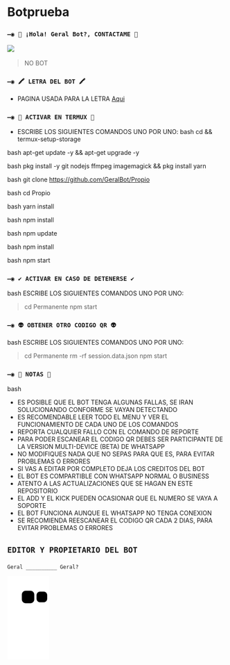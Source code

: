 # Botprueba
### `—◉ 👑 ¡Hola! Geral Bot?, CONTACTAME 👑`
<a href="http://wa.me/+51935763050" target="blank"><img src="https://img.shields.io/badge/Ale-25D366?style=for-the-badge&logo=whatsapp&logoColor=white" /></a>
> NO BOT

### `—◉ 🖍 LETRA DEL BOT 🖍`
- PAGINA USADA PARA LA LETRA [Aqui](https://smiley.cool/es/weirdmaker.php)


### `—◉ 👾 ACTIVAR EN TERMUX 👾` 
- ESCRIBE LOS SIGUIENTES COMANDOS UNO POR UNO:
bash
cd && termux-setup-storage


bash
apt-get update -y && apt-get upgrade -y


bash
pkg install -y git nodejs ffmpeg imagemagick && pkg install yarn


bash
git clone https://github.com/GeralBot/Propio


bash
cd Propio


bash
yarn install


bash
npm install


bash
npm update


bash
npm install


bash
npm start


### 

### `—◉ ✔ ACTIVAR EN CASO DE DETENERSE ✔`
bash
ESCRIBE LOS SIGUIENTES COMANDOS UNO POR UNO:
> cd Permanente
> npm start


### `—◉ 👽 OBTENER OTRO CODIGO QR 👽`
bash
ESCRIBE LOS SIGUIENTES COMANDOS UNO POR UNO:
> cd Permanente
> rm -rf session.data.json
> npm start



### `—◉ 📝 NOTAS 📝`
bash
- ES POSIBLE QUE EL BOT TENGA ALGUNAS FALLAS, SE IRAN SOLUCIONANDO CONFORME SE VAYAN DETECTANDO
- ES RECOMENDABLE LEER TODO EL MENU Y VER EL FUNCIONAMIENTO DE CADA UNO DE LOS COMANDOS
- REPORTA CUALQUIER FALLO CON EL COMANDO DE REPORTE 
- PARA PODER ESCANEAR EL CODIGO QR DEBES SER PARTICIPANTE DE LA VERSION MULTI-DEVICE (BETA) DE WHATSAPP
- NO MODIFIQUES NADA QUE NO SEPAS PARA QUE ES, PARA EVITAR PROBLEMAS O ERRORES
- SI VAS A EDITAR POR COMPLETO DEJA LOS CREDITOS DEL BOT 
- EL BOT ES COMPARTIBLE CON WHATSAPP NORMAL O BUSINESS
- ATENTO A LAS ACTUALIZACIONES QUE SE HAGAN EN ESTE REPOSITORIO
- EL ADD Y EL KICK PUEDEN OCASIONAR QUE EL NUMERO SE VAYA A SOPORTE 
- EL BOT FUNCIONA AUNQUE EL WHATSAPP NO TENGA CONEXION 
- SE RECOMIENDA REESCANEAR EL CODIGO QR CADA 2 DIAS, PARA EVITAR PROBLEMAS O ERRORES


## `EDITOR Y PROPIETARIO DEL BOT` 
`Geral __________ Geral?`

![Snake animation](https://github.com/GataNina-Li/GataNina-Li/blob/output/github-contribution-grid-snake.svg)
</div>
